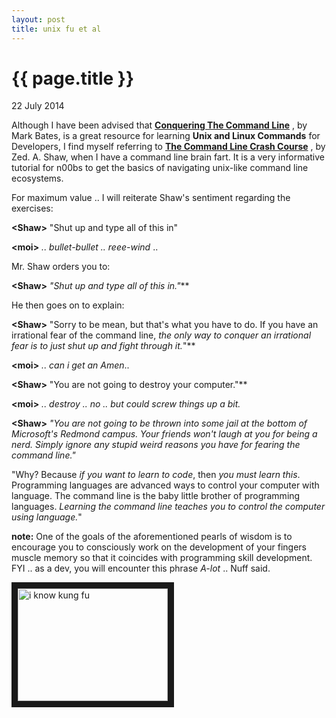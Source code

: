 ```yaml
---
layout: post
title: unix fu et al
---
```


{{ page.title }}
================

<p class="meta">22 July 2014</p>

Although I have been advised that 
[**Conquering The Command Line**](http://conqueringthecommandline.com/book/basics#chapter-basics)
, by Mark Bates, is a great resource for learning **Unix and Linux Commands** for Developers, I find myself referring to
[**The Command Line Crash Course**](http://cli.learncodethehardway.org/book/)
, by Zed. A. Shaw, when I have a command line brain fart. It is a very informative tutorial for n00bs to get the basics of navigating unix-like command line ecosystems. 

For maximum value .. I will reiterate Shaw\'s sentiment regarding the exercises:

**\<Shaw>** \"Shut up and type all of this in\"

**\<moi>** _.. bullet-bullet .. reee-wind_ .. 

Mr. Shaw orders you to:

**\<Shaw>** _\"Shut up and type all of this in.\"_**

He then goes on to explain:

**\<Shaw>** \"Sorry to be mean, but that\'s what you have to do. If you have an irrational fear of the command line, _the only way to conquer an irrational fear is to just shut up and fight through it._\"** 

**\<moi>** _.. can i get an Amen_..

**\<Shaw>** \"You are not going to destroy your computer.\"** 

**\<moi>** _.. destroy .. no .. but could screw things up a bit._

**\<Shaw>** _\"You are not going to be thrown into some jail at the bottom of Microsoft\'s Redmond campus. Your friends won\'t laugh at you for being a nerd. Simply ignore any stupid weird reasons you have for fearing the command line.\"_

\"Why? Because _if you want to learn to code_, then _you must learn this_. Programming languages are advanced ways to control your computer with language. The command line is the baby little brother of programming languages. _Learning the command line teaches you to control the computer using language._\"

**note:** One of the goals of the aforementioned pearls of wisdom is to encourage you to consciously work on the development of your fingers muscle memory so that it coincides with programming skill development. FYI .. as a dev, you will encounter this phrase *A-lot* .. Nuff said.

<a href="http://www.youtube.com/watch?feature=player_embedded&v=6vMO3XmNXe4
" target="_blank"><img src="http://img.youtube.com/vi/6vMO3XmNXe4/0.jpg" 
alt="i know kung fu" width="240" height="180" border="10" /></a>

<!-- 
- cheatsheet summary based on ruby book chapter and old unix guide
- put links here 
-->